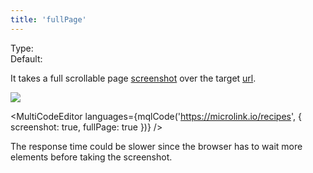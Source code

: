 ```yaml
---
title: 'fullPage'
---
```


Type: <Type children='<boolean>'/><br/>
Default: <Type children='false'/>

It takes a full scrollable page [screenshot](/docs/api/parameters/screenshot) over the target [url](/docs/api/parameters/url).

<Image maxWidth='40%' src="https://cdn.microlink.io/docs/recipes.png" />

<MultiCodeEditor languages={mqlCode('https://microlink.io/recipes', { screenshot: true, fullPage: true })} />

The response time could be slower since the browser has to wait more elements before taking the screenshot.

